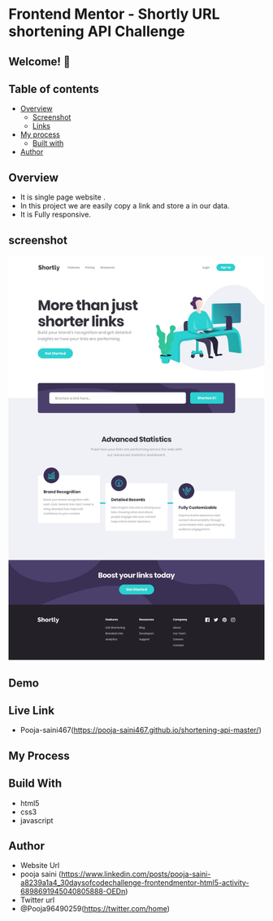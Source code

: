 # Frontend Mentor - Shortly URL shortening API Challenge

## Welcome! 👋

## Table of contents

- [Overview](#overview)
  - [Screenshot](#screenshot)
  - [Links](#links)
- [My process](#my-process)
  - [Built with](#built-with)
- [Author](#author)

## Overview 
- It is single page website .
- In this project we are easily copy a link and store a in our data.
- It is Fully responsive.

## screenshot
<img src="https://github.com/Pooja-saini467/shortening-api-master/blob/main/design/desktop-design.jpg">

## Demo

 


## Live Link
- Pooja-saini467(https://pooja-saini467.github.io/shortening-api-master/)


## My Process
## Build With
- html5
- css3
- javascript

## Author
- Website Url
- pooja saini (https://www.linkedin.com/posts/pooja-saini-a8239a1a4_30daysofcodechallenge-frontendmentor-html5-activity-6898691945040805888-OEDn)
- Twitter url
- @Pooja96490259(https://twitter.com/home)
